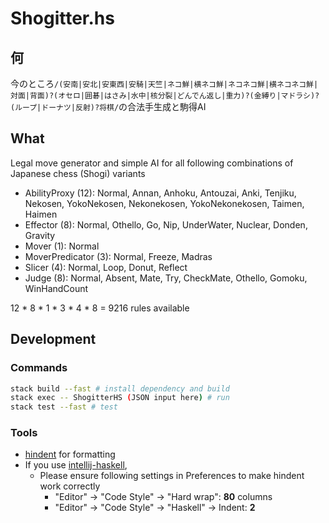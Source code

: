 # Shogitter.hs

## 何

今のところ`/(安南|安北|安東西|安騎|天竺|ネコ鮮|横ネコ鮮|ネコネコ鮮|横ネコネコ鮮|対面|背面)?(オセロ|囲碁|はさみ|水中|核分裂|どんでん返し|重力)?(金縛り|マドラシ)?(ループ|ドーナツ|反射)?将棋/`の合法手生成と駒得AI

## What

Legal move generator and simple AI for all following combinations of Japanese chess (Shogi) variants

* AbilityProxy (12): Normal, Annan, Anhoku, Antouzai, Anki, Tenjiku, Nekosen, YokoNekosen, Nekonekosen, YokoNekonekosen, Taimen, Haimen
* Effector (8): Normal, Othello, Go, Nip, UnderWater, Nuclear, Donden, Gravity
* Mover (1): Normal
* MoverPredicator (3): Normal, Freeze, Madras
* Slicer (4): Normal, Loop, Donut, Reflect
* Judge (8): Normal, Absent, Mate, Try, CheckMate, Othello, Gomoku, WinHandCount

12 * 8 * 1 * 3 * 4 * 8 = 9216 rules available

## Development

### Commands
```sh
stack build --fast # install dependency and build
stack exec -- ShogitterHS (JSON input here) # run
stack test --fast # test
```

### Tools
* [hindent](https://github.com/commercialhaskell/hindent) for formatting
* If you use [intellij-haskell](https://github.com/rikvdkleij/intellij-haskell),
  * Please ensure following settings in Preferences to make hindent work correctly
    * "Editor" -> "Code Style" -> "Hard wrap": **80** columns
    * "Editor" -> "Code Style" -> "Haskell" -> Indent: **2**
